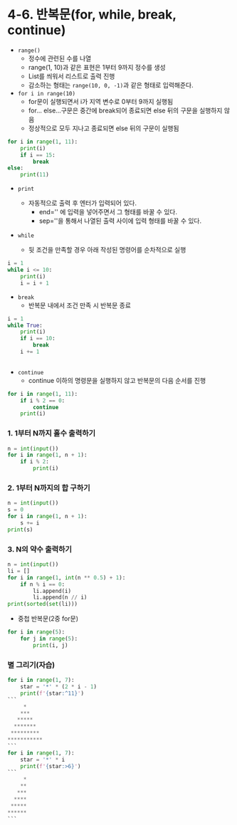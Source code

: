# 4-6. 반복문(for, while, break, continue)

- `range()`
  - 정수에 관련된 수를 나열
  - range(1, 10)과 같은 표현은 1부터 9까지 정수를 생성
  - List를 씌워서 리스트로 출력 진행
  - 감소하는 형태는 `range(10, 0, -1)`과 같은 형태로 입력해준다.
- `for i in range(10)`
  - for문이 실행되면서 i가 지역 변수로 0부터 9까지 실행됨
  - for... else...구문은 중간에 break되어 종료되면 else 뒤의 구문을 실행하지 않음
  - 정상적으로 모두 지나고 종료되면 else 뒤의 구문이 실행됨

```python
for i in range(1, 11):
    print(i)
    if i == 15:
        break
else:
    print(11)
```



- `print`
  - 자동적으로 출력 후 엔터가 입력되어 있다.
    - end='' 에 입력을 넣어주면서 그 형태를 바꿀 수 있다.
    - sep=''을 통해서 나열된 출력 사이에 입력 형태를 바꿀 수 있다.

- `while`
  - 뒷 조건을 만족할 경우 아래 작성된 명령어를 순차적으로 실행

```python
i = 1
while i <= 10:
    print(i)
    i = i + 1
```

- `break`
  - 반복문 내에서 조건 만족 시 반복문 종료

```python
i = 1
while True:
    print(i)
    if i == 10:
        break
    i += 1
    
```

- `continue`
  - continue 이하의 명령문을 실행하지 않고 반복문의 다음 순서를 진행

```python
for i in range(1, 11):
    if i % 2 == 0:
        continue
    print(i)
```

### 1. 1부터 N까지 홀수 출력하기

```python
n = int(input())
for i in range(1, n + 1):
    if i % 2:
        print(i)
```

### 2. 1부터 N까지의 합 구하기

```python
n = int(input())
s = 0
for i in range(1, n + 1):
    s += i
print(s)
```

### 3. N의 약수 출력하기

```python
n = int(input())
li = []
for i in range(1, int(n ** 0.5) + 1):
    if n % i == 0:
        li.append(i)
        li.append(n // i)
print(sorted(set(li)))
```

- 중첩 반복문(2중 for문)

```python
for i in range(5):
    for j in range(5):
        print(i, j)
```

### 별 그리기(자습)

````python
for i in range(1, 7):
    star = '*' * (2 * i - 1)
    print(f'{star:^11}')
```
     *     
    ***
   *****
  *******
 *********
***********
```
for i in range(1, 7):
    star = '*' * i
    print(f'{star:>6}')
```
     *
    **
   ***
  ****
 *****
******
```
````

